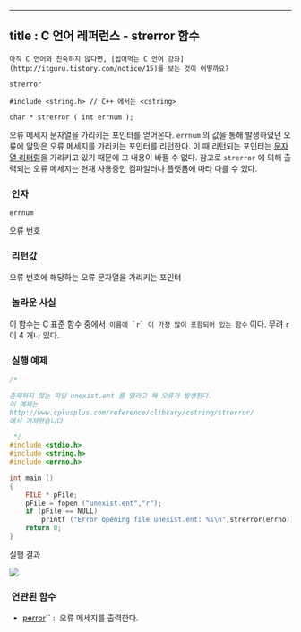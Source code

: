 ----------------
title : C 언어 레퍼런스 - strerror 함수
--------------



```warning
아직 C 언어와 친숙하지 않다면, [씹어먹는 C 언어 강좌](http://itguru.tistory.com/notice/15)를 보는 것이 어떻까요?

```

`strerror`



```info
#include <string.h> // C++ 에서는 <cstring>

char * strerror ( int errnum );
```

오류 메세지 문자열을 가리키는 포인터를 얻어온다.
`errnum` 의 값을 통해 발생하였던 오류에 알맞은 오류 메세지를 가리키는 포인터를 리턴한다. 이 때 리턴되는 포인터는 [문자열 리터럴](http://itguru.tistory.com/33)을 가리키고 있기 때문에 그 내용이 바뀔 수 없다. 참고로 `strerror` 에 의해 출력되는 오류 메세지는 현재 사용중인 컴파일러나 플랫폼에 따라 다를 수 있다.



###  인자




`errnum`

오류 번호



###  리턴값




오류 번호에 해당하는 오류 문자열을 가리키는 포인터



###  놀라운 사실




이 함수는 C 표준 함수 중에서`` 이름에 `r` 이 가장 많이 포함되어 있는 함수`` 이다. 무려 `r` 이 4 개나 있다.




###  실행 예제


```cpp
/*

존재하지 않는 파일 unexist.ent 를 열라고 해 오류가 발생한다.
이 예제는
http://www.cplusplus.com/reference/clibrary/cstring/strerror/
에서 가져왔습니다.

 */
#include <stdio.h>
#include <string.h>
#include <errno.h>

int main ()
{
    FILE * pFile;
    pFile = fopen ("unexist.ent","r");
    if (pFile == NULL)
        printf ("Error opening file unexist.ent: %s\n",strerror(errno));
    return 0;
}

```

실행 결과




![](http://img1.daumcdn.net/thumb/R1920x0/?fname=http%3A%2F%2Fcfile24.uf.tistory.com%2Fimage%2F146390194D039BFE0DBDB8)



###  연관된 함수



*  [perror](http://itguru.tistory.com/53)`` :  오류 메세지를 출력한다.





